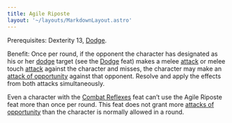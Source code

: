 ```yaml
---
title: Agile Riposte
layout: '~/layouts/MarkdownLayout.astro'
---
```

Prerequisites: Dexterity 13, [Dodge](/modern.d20.srd/feats/dodge).

Benefit: Once per round, if the opponent the character has designated as his
or her [dodge](/modern.d20.srd/feats/dodge) target (see the
[Dodge](/modern.d20.srd/feats/dodge) feat) makes a melee
[attack](/modern.d20.srd/combat/attack.roll) or melee touch
[attack](/modern.d20.srd/combat/attack.roll) against the character and misses,
the character may make an [attack of opportunity](/modern.d20.srd/combat/attacks.of.opportunity) against that
opponent. Resolve and apply the effects from both attacks simultaneously.

Even a character with the [Combat Reflexes](/modern.d20.srd/feats/combat.reflexes) feat can’t use the Agile
Riposte feat more than once per round. This feat does not grant more [attacks of opportunity](/modern.d20.srd/combat/attacks.of.opportunity) than the
character is normally allowed in a round.

